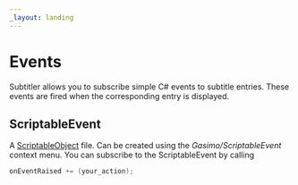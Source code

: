 ```yaml
---
_layout: landing
---
```

# Events
Subtitler allows you to subscribe simple C# events to subtitle entries. These events are fired when the corresponding entry is displayed.

## ScriptableEvent
A [ScriptableObject](https://docs.unity3d.com/Manual/class-ScriptableObject.html) file. Can be created using the *Gasimo/ScriptableEvent* context menu. 
You can subscribe to the ScriptableEvent by calling 

```csharp
onEventRaised += (your_action);
```

